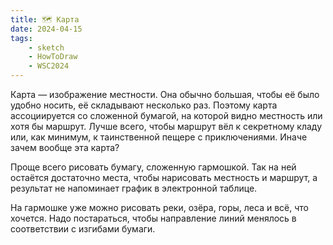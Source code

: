 ```yaml
---
title: 🗺️ Карта
date: 2024-04-15
tags:
    - sketch
    - HowToDraw
    - WSC2024
---
```


Карта — изображение местности. Она обычно большая, чтобы её было удобно носить, её складывают несколько раз. Поэтому карта ассоциируется со сложенной бумагой, на которой видно местность или хотя бы маршрут. Лучше всего, чтобы маршрут вёл к секретному кладу или, как минимум, к таинственной пещере с приключениями. Иначе зачем вообще эта карта?

Проще всего рисовать бумагу, сложенную гармошкой. Так на ней остаётся достаточно места, чтобы нарисовать местность и маршрут, а результат не напоминает график в электронной таблице.

На гармошке уже можно рисовать реки, озёра, горы, леса и всё, что хочется. Надо постараться, чтобы направление линий менялось в соответствии с изгибами бумаги.

